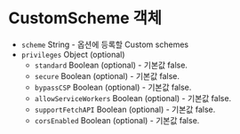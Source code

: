 # CustomScheme 객체

* `scheme` String - 옵션에 등록할 Custom schemes
* `privileges` Object (optional)
  * `standard` Boolean (optional) - 기본값 false.
  * `secure` Boolean (optional) - 기본값 false.
  * `bypassCSP` Boolean (optional) - 기본값 false.
  * `allowServiceWorkers` Boolean (optional) - 기본값 false.
  * `supportFetchAPI` Boolean (optional) - 기본값 false.
  * `corsEnabled` Boolean (optional) - 기본값 false.
